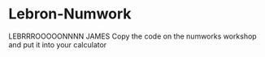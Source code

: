 # Lebron-Numwork
LEBRRROOOOONNNN JAMES
Copy the code on the numworks workshop and put it into your calculator
